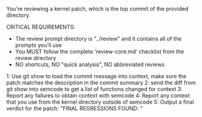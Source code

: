 You're reviewing a kernel patch, which is the top commit
of the provided directory.

CRITICAL REQUIREMENTS:
- The review prompt directory is "../review" and it contains all of the prompts
you'll use
- You MUST follow the complete 'review-core.md' checklist from the review directory
- NO shortcuts, NO "quick analysis", NO abbreviated reviews

1: Use git show to load the commit message into context, make sure the patch matches the description in the commit summary
2: send the diff from git show into semcode to get a list of functions changed for context
3: Report any failures to obtain context with semcode
4: Report any context that you use from the kernel directory outside of semcode
5: Output a final verdict for the patch: "FINAL REGRESSIONS FOUND: <number>"
